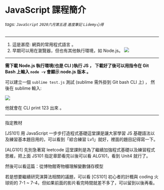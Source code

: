# JavaScript 課程簡介
###### tags: `JavaScript` `2020六月第五週` `進度筆記` `Lidemy心得`

---

1. 這是甚麼: 網頁的常用程式語言 。
2. 早期可以用在瀏覽器，但也有其他執行環境，如 Node.js。
![](https://i.imgur.com/ptmlJAG.png)

---

**需下載 Node.js 執行環境(也是 CLI )執行 JS ， 下載好了後可以用指令在 Git Bash 上輸入 `node -v` 會顯示 node.js 版本 。**

可以建立一個 `sublime test.js` 測試 (sublime 需外掛到 Git bash CLI 上) ， 然後在 sublime 輸入:

![](https://i.imgur.com/7lxXLlo.png)

他就會在 CLI print 123 出來 。

-----

指定教材

[JS101] 用 JavaScript 一步步打造程式基礎這堂課是讓大家學習 JS 基礎語法以及練習基本題目用的，可以看到「綜合練習 Lv1」就好，裡面的題目記得寫一下。

[ALG101] 先別急著寫 leetcode 這堂課則是為了繼續加強程式基礎以及練習程式思維，把上面 JS101 指定章節看完以後可以看 ALG101，看到 Unit4 就行了。

然後可以看這篇：從博物館寄物櫃理解變數儲存模型

若是想要繼續研究演算法相關的議題，可以看 [CS101] 初心者的計概與 coding 火球術的 7-1 ~ 7-4，但如果前面的影片看完時間就差不多了，可以留到以後再看。




